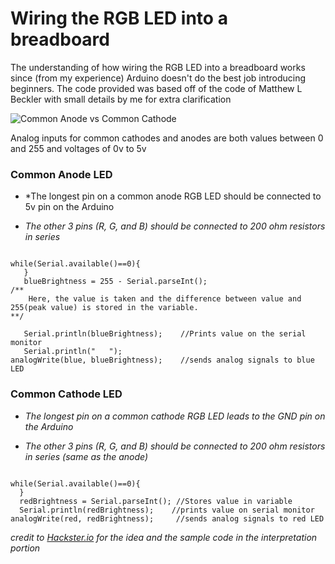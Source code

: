 # Wiring the RGB LED into a breadboard
The understanding of how wiring the RGB LED into a breadboard works since (from my experience) Arduino doesn't do the best job introducing beginners.
The code provided was based off of the code of Matthew L Beckler with small details by me for extra clarification

![Common Anode vs Common Cathode](https://diotlabs.daraghbyrne.me/docs/leds-continued/images/rgbled_1.png)

Analog inputs for common cathodes and anodes are both values between 0 and 255 and voltages of 0v to 5v

### Common Anode LED
  * *The longest pin on a common anode RGB LED should be connected to 5v pin on the Arduino

  * *The other 3 pins (R, G, and B) should be connected to 200 ohm resistors in series*
  
```

while(Serial.available()==0){ 
   } 
   blueBrightness = 255 - Serial.parseInt();    
/**
    Here, the value is taken and the difference between value and 255(peak value) is stored in the variable.
**/
    
   Serial.println(blueBrightness);    //Prints value on the serial monitor
   Serial.println("   ");
analogWrite(blue, blueBrightness);    //sends analog signals to blue LED

```

### Common Cathode LED
  * *The longest pin on a common cathode RGB LED leads to the GND pin on the Arduino*

  * *The other 3 pins (R, G, and B) should be connected to 200 ohm resistors in series (same as the anode)* 
  
 ```
 
 while(Serial.available()==0){ 
   } 
   redBrightness = Serial.parseInt(); //Stores value in variable
   Serial.println(redBrightness);    //prints value on serial monitor
analogWrite(red, redBrightness);     //sends analog signals to red LED

 ```
*credit to [Hackster.io](https://www.hackster.io/techmirtz/using-common-cathode-and-common-anode-rgb-led-with-arduino-7f3aa9) for the idea and the sample code in the interpretation portion*

